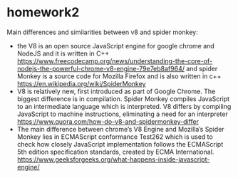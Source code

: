 # homework2
Main differences and similarities between v8 and spider monkey:
* the V8 is an open source JavaScript engine for google chrome and NodeJS and it is written in C++  https://www.freecodecamp.org/news/understanding-the-core-of-nodejs-the-powerful-chrome-v8-engine-79e7eb8af964/ and spider Monkey is a source code for Mozilla Firefox and is also written in c++ https://en.wikipedia.org/wiki/SpiderMonkey
*	V8 is relatively new, first introduced as part of Google Chrome. The biggest difference is in compilation. Spider Monkey compiles JavaScript to an intermediate language which is interpreted. V8 differs by compiling JavaScript to machine instructions, eliminating a need for an interpreter https://www.quora.com/how-do-v8-and-spidermonkey-differ
* The main difference between chrome’s V8 Engine and Mozilla’s Spider Monkey lies in ECMAScript conformance Test262 which is used to check how closely JavaScript implementation follows the ECMAScript 5th edition specification standards, created by ECMA International. https://www.geeksforgeeks.org/what-happens-inside-javascript-engine/
